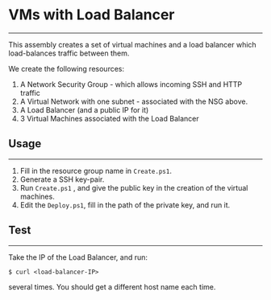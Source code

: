 # VMs with Load Balancer
---

This assembly creates a set of virtual machines and a load balancer which load-balances
traffic between them.

We create the following resources:
1. A Network Security Group - which allows incoming SSH and HTTP traffic
2. A Virtual Network with one subnet - associated with the NSG above.
3. A Load Balancer (and a public IP for it)
4. 3 Virtual Machines associated with the Load Balancer


## Usage
---
1. Fill in the resource group name in `Create.ps1`.
2. Generate a SSH key-pair.
3. Run `Create.ps1` , and give the public key in the creation of the virtual machines.
4. Edit the `Deploy.ps1`, fill in the path of the private key, and run it.

## Test
---
Take the IP of the Load Balancer, and run:
```
$ curl <load-balancer-IP>
```
several times. You should get a different host name each time.